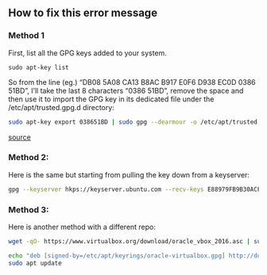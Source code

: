 ## How to fix this error message

### Method 1

First, list all the GPG keys added to your system.

```
sudo apt-key list
```

So from the line (eg.) “DB08 5A08 CA13 B8AC B917 E0F6 D938 EC0D 0386 51BD”, I’ll take the last 8 characters “0386 51BD”, remove the space and then use it to import the GPG key in its dedicated file under the /etc/apt/trusted.gpg.d directory:

``` bash
sudo apt-key export 038651BD | sudo gpg --dearmour -o /etc/apt/trusted.gpg.d/slack.gpg
```

[source](https://itsfoss.com/key-is-stored-in-legacy-trusted-gpg/)

### Method 2:

Here is the same but starting from pulling the key down from a keyserver:
``` bash
gpg --keyserver hkps://keyserver.ubuntu.com --recv-keys E88979FB9B30ACF2 && gpg --export E88979FB9B30ACF2 | sudo gpg --dearmor -o /etc/apt/trusted.gpg.d/keyname.gpg
```

### Method 3:

Here is another method with a different repo:

``` bash
wget -qO- https://www.virtualbox.org/download/oracle_vbox_2016.asc | sudo gpg --dearmor -o /etc/apt/keyrings/oracle-virtualbox.gpg

echo "deb [signed-by=/etc/apt/keyrings/oracle-virtualbox.gpg] http://download.virtualbox.org/virtualbox/debian $(lsb_release -cs) contrib" | sudo tee /etc/apt/sources.list.d/virtualbox.list
sudo apt update
```